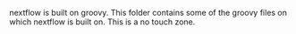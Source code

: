 nextflow is built on groovy. This folder contains some of the groovy files on which nextflow is built on. This is a no touch zone. 
